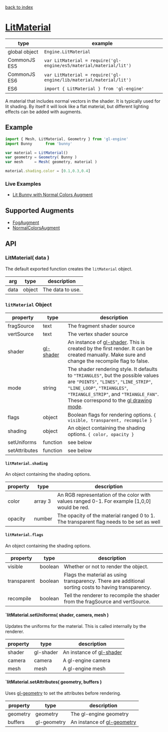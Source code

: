 [back to index](./)
# [LitMaterial](https://github.com/gl-engine/gl-engine/tree/master/lib/material/lit)

| type          | example |
| ------------- | ------------------------------------------------------------- |
| global object | `Engine.LitMaterial`                                            |
| CommonJS ES5  | `var LitMaterial = require('gl-engine/es5/material/material/lit')` |
| CommonJS ES6  | `var LitMaterial = require('gl-engine/lib/material/material/lit')` |
| ES6           | `import { LitMaterial } from 'gl-engine'`                          |

A material that includes normal vectors in the shader. It is typically used for lit shading. By itself it will look like a flat material, but different lighting effects can be added with augments.

## Example

```js
import { Mesh, LitMaterial, Geometry } from 'gl-engine'
import Bunny      from 'bunny'

var material = LitMaterial()
var geometry = Geometry( Bunny )
var mesh     = Mesh( geometry, material )

material.shading.color = [0.1,0.3,0.4]
```

### Live Examples

* [Lit Bunny with Normal Colors Augment](http://requirebin.com/?gist=TatumCreative/0c3c74675d0433d1daa1)

## Supported Augments

* [FogAugment](./material-augment-fog.md)
* [NormalColorsAugment](./material-augment-normal-colors.md)

## API

### LitMaterial( data )

The default exported function creates the `litMaterial` object. 

| arg  | type   | description |
| -----| ------ | ----------- |
| data | object | The data to use. |


### `litMaterial` Object

| property      | type      | description |
| ------------- | --------- | ----------- |
| fragSource    | text      | The fragment shader source |
| vertSource    | text      | The vertex shader source |
| shader        | [gl-shader](https://github.com/stackgl/gl-shader) | An instance of [gl-shader](https://github.com/stackgl/gl-shader). This is created by the first render. It can be created manually. Make sure and change the recompile flag to false. |
| mode          | string    | The shader rendering style. It defaults to `"TRIANGLES"`, but the possible values are `"POINTS"`, `"LINES"`, `"LINE_STRIP"`, `"LINE_LOOP"`, `"TRIANGLES"`, `"TRIANGLE_STRIP"`, and `"TRIANGLE_FAN"`. These correspond to the [gl drawing mode](https://msdn.microsoft.com/en-us/library/dn302395(v=vs.85).aspx). |
| flags         | object    | Boolean flags for rendering options. `{ visible, transparent, recompile }` |
| shading       | object    | An object containing the shading options. `{ color, opacity }` |
| setUniforms   | function  | see below |
| setAttributes | function  | see below |

#### `litMaterial.shading`

An object containing the shading options.

| property | type      | description |
| -------- | --------- | ----------- |
| color    | array 3   | An RGB representation of the color with values ranged 0-1. For example [1,0,0] would be red. |
| opacity  | number    | The opacity of the material ranged 0 to 1. The transparent flag needs to be set as well |

#### `litMaterial.flags`

An object containing the shading options.

| property    | type    | description |
| ----------- | ------- | ----------- |
| visible     | boolean | Whether or not to render the object. |
| transparent | boolean | Flags the material as using transparency. There are additional sorting costs to having transparency. |
| recompile   | boolean | Tell the renderer to recompile the shader from the fragSource and vertSource. |

#### `litMaterial.setUniforms( shader, camera, mesh )

Updates the uniforms for the material. This is called internally by the renderer.

| property | type      | description |
| -------- | --------- | ----------- |
| shader   | gl-shader | An instance of [gl-shader](https://github.com/stackgl/gl-shader) |
| camera   | camera    | A gl-engine camera |
| mesh     | mesh      | A gl-engine mesh   |

#### `litMaterial.setAttributes( geometry, buffers )

Uses [gl-geometry](https://github.com/hughsk/gl-geometry) to set the attributes before rendering.

| property | type        | description |
| -------- | ----------- | ----------- |
| geometry | geometry    | The gl-engine geometry |
| buffers  | gl-geometry | An instance of [gl-geometry](https://github.com/hughsk/gl-geometry) |
